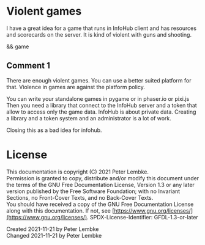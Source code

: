 # Violent games
I have a great idea for a game that runs in InfoHub client and has resources and scorecards on the server.
It is kind of violent with guns and shooting.

&& game

## Comment 1
There are enough violent games. You can use a better suited platform for that.
Violence in games are against the platform policy.

You can write your standalone games in pygame or in phaser.io or pixi.js
Then you need a library that connect to the InfoHub server and a token that allow to access only the game data.
InfoHub is about private data. Creating a library and a token system and an administrator is a lot of work.

Closing this as a bad idea for infohub.

# License
This documentation is copyright (C) 2021 Peter Lembke.  
Permission is granted to copy, distribute and/or modify this document under the terms of the GNU Free Documentation License, Version 1.3 or any later version published by the Free Software Foundation; with no Invariant Sections, no Front-Cover Texts, and no Back-Cover Texts.  
You should have received a copy of the GNU Free Documentation License along with this documentation. If not, see [https://www.gnu.org/licenses/](https://www.gnu.org/licenses/).  SPDX-License-Identifier: GFDL-1.3-or-later

Created 2021-11-21 by Peter Lembke  
Changed 2021-11-21 by Peter Lembke  
